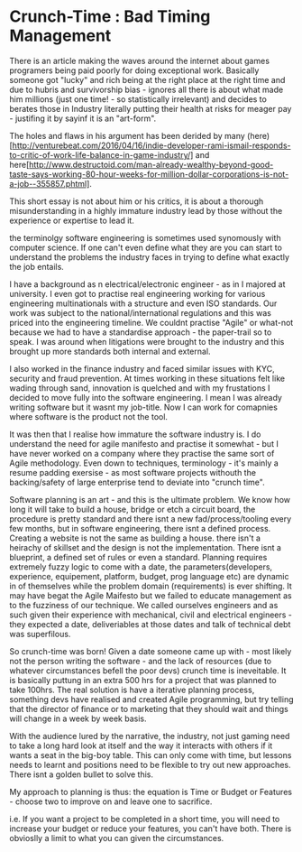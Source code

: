 # Crunch-Time : Bad Timing Management

There is an article making the waves around the internet about games programers being paid poorly for doing exceptional work. Basically someone got "lucky" and rich being at the right place at the right time and due to hubris and survivorship bias - ignores all there is about what made him millions (just one time! - so statistically irrelevant) and decides to berates those in Industry literally putting their health at risks for meager pay - justifing it by sayinf it is an "art-form". 

The holes and flaws in his argument has been derided by many (here)[http://venturebeat.com/2016/04/16/indie-developer-rami-ismail-responds-to-critic-of-work-life-balance-in-game-industry/] and here[http://www.destructoid.com/man-already-wealthy-beyond-good-taste-says-working-80-hour-weeks-for-million-dollar-corporations-is-not-a-job--355857.phtml].

This short essay is not about him or his critics, it is about a thorough misunderstanding in a highly immature industry lead by those without the experience or expertise to lead it. 

the terminolgy software engineering is sometimes used synomously with computer science. If one can't even define what they are you can start to understand the problems the industry faces in trying to define what exactly the job entails.

I have a background as n electrical/electronic engineer - as in I majored at university. I even got to practise real engineering working for various engineering multinationals with a structure and even ISO standards. Our work was subject to the national/international regulations and this was priced into the engineering timeline. We couldnt practise "Agile" or what-not because we had to have a standardise approach - the paper-trail so to speak. I was around when litigations were brought to the industry and this brought up more standards both internal and external. 

I also worked in the finance industry and faced similar issues with KYC, security and fraud prevention. At times working in these situations felt like wading through sand, innovation is quelched and with my frustations I decided to move fully into the software engineering. I mean I was already writing software but it wasnt my job-title. Now I can work for comapnies where software is the product not the tool.

It was then that I realise how immature the software industry is. I do understand the need for agile manifesto and practise it somewhat - but I have never worked on a company where they practise the same sort of Agile methodology. Even down to techniques, terminology - it's mainly a resume padding exersise - as most software projects withouth the backing/safety of large enterprise tend to deviate into "crunch time". 

Software planning is an art - and this is the ultimate problem. We know how long it will take to build a house, bridge or etch a circuit board, the procedure is pretty standard and there isnt a new fad/process/tooling every few months, but in software engineering, there isnt a defined process. Creating a website is not the same as building a house. there isn't a heirachy of skillset and the design is not the implementation. There isnt a blueprint, a defined set of rules or even a standard. Planning requires extremely fuzzy logic to come with a date, the parameters(developers, experience, equipement, platform, budget, prog language etc) are dynamic in of themselves while the problem domain (requirements) is ever shifting. It may have begat the Agile Maifesto but we failed to educate management as to the fuzziness of our technique. We called ourselves engineers and as such given their experience with mechanical, civil and electrical engineers - they expected a date, deliveriables at those dates and talk of technical debt was superfilous. 

So crunch-time was born! Given a date someone came up with - most likely not the person writing the software - and the lack of resources (due to whatever circumstances befell the poor devs) crunch time is ineveitable. It is basically puttung in an extra 500 hrs for a project that was planned to take 100hrs. The real solution is have a iterative planning process, something devs have realised and created Agile programming, but try telling that the director of finance or to marketing that they should wait and things will change in a week by week basis. 

With the audience lured by the narrative, the industry, not just gaming need to take a long hard look at itself and the way it interacts with others if it wants a seat in the big-boy table. This can only come with time, but lessons needs to learnt and positions need to be flexible to try out new approaches. There isnt a golden bullet to solve this. 

My approach to planning is thus: the equation is Time or Budget or Features - choose two to improve on and leave one to sacrifice. 

i.e. If you want a project to be completed in a short time, you will need to increase your budget or reduce your features, you can't have both. There is obvioslly a limit to what you can given the circumstances.